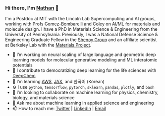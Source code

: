### Hi there, I'm [Nathan](https://ncfrey.github.io/) 👋


I'm a Postdoc at MIT with the Lincoln Lab Supercomputing and AI groups, working with Profs [Gomez-Bombarelli](https://gomezbombarelli.mit.edu/) and [Coley](https://coley.mit.edu/) on AI/ML for materials and molecule design. I have a PhD in Materials Science & Engineering from the University of Pennsylvania. Previously, I was a National Defense Science & Engineering Graduate Fellow in the [Shenoy Group](http://shenoy.seas.upenn.edu/) and an affiliate scientist at Berkeley Lab with the [Materials Project](https://materialsproject.org/about).

- 🔭 I’m working on neural scaling of large language and geometric deep learning models for molecular generative modeling and ML interatomic potentials
- 🧪 I contribute to democratizing deep learning for the life sciences with [DeepChem](https://github.com/deepchem/deepchem)
- 🌱 I’m learning [AWS](https://aws.amazon.com/), [JAX](https://github.com/google/jax), and 한국어 (Korean)
- ⚙️ I use `python`, `tensorflow`, `pytorch`, `sklearn`, `pandas`, `plotly`, and `bash` 
- 👯 I’m looking to collaborate on machine learning for physics, chemistry, biology, and materials science
- 💬 Ask me about machine learning in applied science and engineering
- 📫 How to reach me: [Twitter](https://twitter.com/nc_frey) | [LinkedIn](https://linkedin.com/in/ncfrey) | [Email](n.frey@seas.upenn.edu)
